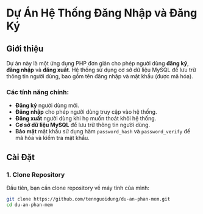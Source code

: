 # Dự Án Hệ Thống Đăng Nhập và Đăng Ký

## Giới thiệu
Dự án này là một ứng dụng PHP đơn giản cho phép người dùng **đăng ký**, **đăng nhập** và **đăng xuất**. Hệ thống sử dụng cơ sở dữ liệu MySQL để lưu trữ thông tin người dùng, bao gồm tên đăng nhập và mật khẩu (được mã hóa).

### Các tính năng chính:
- **Đăng ký** người dùng mới.
- **Đăng nhập** cho phép người dùng truy cập vào hệ thống.
- **Đăng xuất** người dùng khi họ muốn thoát khỏi hệ thống.
- **Cơ sở dữ liệu MySQL** để lưu trữ thông tin người dùng.
- **Bảo mật** mật khẩu sử dụng hàm `password_hash` và `password_verify` để mã hóa và kiểm tra mật khẩu.

## Cài Đặt

### 1. **Clone Repository**
Đầu tiên, bạn cần clone repository về máy tính của mình:

```bash
git clone https://github.com/tennguoidung/du-an-phan-mem.git
cd du-an-phan-mem
